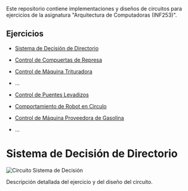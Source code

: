 Este repositorio contiene implementaciones y diseños de circuitos para ejercicios de la asignatura "Arquitectura de Computadoras (INF253)".

## Ejercicios

- [Sistema de Decisión de Directorio](Combinacionales/Sistema%20de%20Decisión%20de%20Directorio/README.md)
- [Control de Compuertas de Represa](Combinacionales/Control%20de%20Compuertas%20de%20Represa/README.md)
- [Control de Máquina Trituradora](Combinacionales/Control%20de%20Máquina%20Trituradora/README.md)
- ...

- [Control de Puentes Levadizos](Secuenciales/Control%20de%20Puentes%20Levadizos/README.md)
- [Comportamiento de Robot en Circulo](Secuenciales/Comportamiento%20de%20Robot%20en%20Circulo/README.md)
- [Control de Máquina Proveedora de Gasolina](Secuenciales/Control%20de%20Máquina%20Proveedora%20de%20Gasolina/README.md)
- ...




# Sistema de Decisión de Directorio

![Circuito Sistema de Decisión](imagenes/circuito_sistema_decision.png)

Descripción detallada del ejercicio y del diseño del circuito.